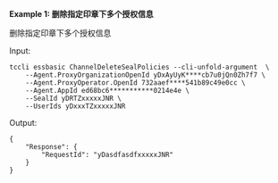 **Example 1: 删除指定印章下多个授权信息**

删除指定印章下多个授权信息

Input: 

```
tccli essbasic ChannelDeleteSealPolicies --cli-unfold-argument  \
    --Agent.ProxyOrganizationOpenId yDxAyUyK****cb7u0jQn0Zh7f7 \
    --Agent.ProxyOperator.OpenId 732aaef****541b89c49e0cc \
    --Agent.AppId ed68bc6***********0214e4e \
    --SealId yDRTZxxxxxJNR \
    --UserIds yDxxxTZxxxxxJNR
```

Output: 
```
{
    "Response": {
        "RequestId": "yDasdfasdfxxxxxJNR"
    }
}
```

